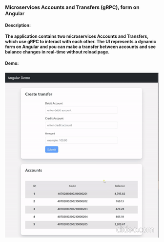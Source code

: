 ### Microservices Accounts and Transfers (gRPC), form on Angular

#### Description:
#### The application contains two microservices Accounts and Transfers, which use gRPC to interact with each other. The UI represents a dynamic form on Angular and you can make a transfer between accounts and see balance changes in real-time without reload page.

#### Demo:
###
![Gif alt](https://github.com/DenisJD/images/raw/main/microservices/demo_ms.gif)
